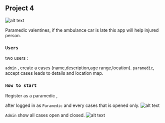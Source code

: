 

## Project 4 

![alt text](https://i.ibb.co/Tcm3CCF/Screen-Shot-2019-05-15-at-5-02-23-PM.png)


Paramedic valentines,
if the ambulance car is late this app will help injured person.


### `Users`
two users :

`admin` , create a cases (name,description,age range,location).
`paramedic`, accept cases leads to details and location map.

### `How to start`
Register as a paramedic ,

after logged in as `Paramedic` and every cases that is opened only.
![alt text](https://i.imgur.com/OL55UFS.png)


`Admin` show all cases open and closed.
![alt text](https://i.imgur.com/j5LtqXF.png)

